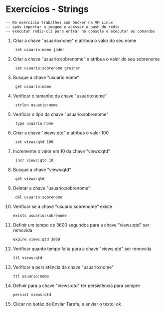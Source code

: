 # Exercícios - Strings


    -- No exercício trabalhei com Docker na VM Linux
    -- após importar a imagem e acessar o bash do redis
    -- executar redis-cli para entrar no console e executar os comandos
    
1. Criar a chave "usuario:nome" e atribua o valor do seu nome

        set usuario:nome jader

2. Criar a chave "usuario:sobrenome" e atribua o valor do seu sobrenome

        set usuario:sobrenome greiner

3. Busque a chave "usuario:nome“

        get usuario:nome

4. Verificar o tamanho da chave "usuario:nome“

        strlen usuario:nome

5. Verificar o tipo da chave "usuario:sobrenome"

        type usuario:nome

6. Criar a chave "views:qtd" e atribua o valor 100

        set views:qtd 100

7. Incremente o valor em 10 da chave "views:qtd"

        incr views:qtd 10

8. Busque a chave "views:qtd"

        get views:qtd

9. Deletar a chave "usuario:sobrenome"

        del usuario:sobrenome

10. Verificar se a chave "usuario:sobrenome" existe

        exists usuario:sobrenome

11. Definir um tempo de 3600 segundos para a chave "views:qtd" ser removida

        expire views:qtd 3600

12. Verificar quanto tempo falta para a chave "views:qtd" ser removida

        ttl views:qtd

13. Verificar a persistência da chave "usuario:nome"

        ttl usuario:nome

14. Definir para a chave "views:qtd" ter persistência para sempre

        persist views:qtd

15. Clicar no botão de Enviar Tarefa, e enviar o texto: ok
